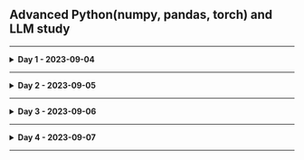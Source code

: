 ## Advanced Python(numpy, pandas, torch) and LLM study

---

<details>
    <summary><b>Day 1 - 2023-09-04</b></summary>


> Already know all of these :(

- Git / GitHub usage
    - README.md
        - Markdown basic syntax
    - Edit file on GitHub
- Object oriented programming
    - Special method
    - Extend class and `super()`

#### Scala? Vector? Tensor?

- Scala [x]
- Vector [x, y]
- Tensor [x, y, ...z]

#### On GPU

```python
import torch

# !!! Before !!!
print(torch.cuda.is_available())  # It must be True

ex = torch.tensor([[1, 2], [3, 4]], device="cuda:0")  # cuda:n is index of GPU
res = ex.to("cpu").numpy()
print(res)
```

#### Controlling Shape

```python
import torch

a = torch.tensor([[1, 2, 3, 4], [5, 6, 7, 8]], dtype=torch.int8)
b = torch.tensor([[1, 2, 3, 4], [5, 6, 7, 8]], dtype=torch.int8)

c = a + b

print(c.shape)
print(c.view(8, 1))
print(c.view(1, 8))
```

</details>

---

<details>
    <summary><b>Day 2 - 2023-09-05</b></summary>


---
- Numpy
    - Array
    - Indexing
    - To Tensor
- Pandas
- Matplotlib
- Car Evaluation Dataset (w. PyTorch)
    - Data
        - Preprocessing
        - Visualization
    - Model
        - Training
        - Evaluation

</details>

---
<details>
    <summary><b>Day 3 - 2023-09-06</b></summary>

- Pandas
    - DataFrame
- Re-learn basic machine learning concepts
- Support Vector Machine `(SVM)`
- `Nonlinear` and `linear classification`
- Predict number using `logistic regression`
- About `Confusion Matrix`

*Linear classification* is faster than *non-linear classification*, but if data is not linearly distributed, linear
regression cannot be used.
In this case, you need to use *non-linear regression*.

> 키워드 :  
> KNN, SVN, 결정트리, 선형희귀, 로지스틱 회귀
>
> ex) 비지도 학습이 아닌것은?

- DBSCAN / PCA
    - 밀도 기반으로 군집을 분석하고 시각화 후 하이퍼 파라미터를 변경하여 나타나는 현상 확인
        - 하이퍼 파라미터를 큰 폭으로 변경하니 클러스터의 많은 부분이 무시됨
    - 차원이 축소된 데이터 핸들링
    - 범례 및 기타 matplotlib 구성

</details>


---
<details>
    <summary><b>Day 4 - 2023-09-07</b></summary>

- 지도
    - KNN
        - 입력된 값이 훈련된 값의 집합과 인접한지 비교함
    - SVM
        - 데이터의 집합 사이에 선을 그어 구분하는데 선의 margin을
          gamma과 c(cost)를 조절하여 결정함.
    - 결정트리
    - 회귀
        - Iris 꽃의 종류, 타이타닉 생존자 등
    - 선형 회귀
        - 말그대로 선만 긋기떄문에 속도가 빠르지만 정확도가 떨어짐
    - 로지스틱 회귀
        - 곡선을 그릴 수 있으며, 당연히 속도가 느려지고 정확도가 비교적 높음
- 비지도
    - 계층 군집화(Hierarchical Clustering)
        - 개별 개체들을 하나의 클러스터로 보고, 가까운 클러스터끼리 합치면서 클러스터의 개수를 줄여 나가는 방식입니다.
    - DBSCAN
        - 밀도 기반의 군집화 알고리즘으로, 밀도가 높은 부분을 클러스터로 인식합니다.
    - PCA (Principal Component Analysis)
        - 다차원의 데이터를 시각화하거나 차원을 축소할 때 주로 사용되는 비지도학습 방법입니다.

'FashionMNIST'을 처리하는 CNN과 DNN 모델 작성  
각 epoch당 진행 상황 (iteraction, loss, accuracy)을 출력시켜 학습 과정을 확인  
CNN은 데이터가 약간만 달라져도 정확도가 떨어지기에 의미가 없음  
DNN은 데이터가 달라져도 정확도가 높은 편임  
하지만 학습 데이터에 한해선 CNN과 DNN 모두 iteration이 2만까지 늘어나도 정확도는 비슷했음 (CNN 89%, DNN 90%)
</details>

---